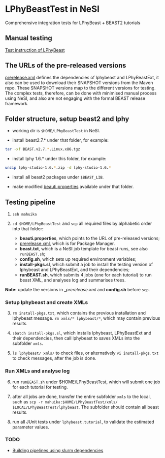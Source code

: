 # LPhyBeastTest in NeSI

Comprehensive integration tests for LPhyBeast + BEAST2 tutorials

## Manual testing 

[Test instruction of LPhyBeast](https://github.com/LinguaPhylo/LPhyBeast/blob/master/TestInstruction.md)

## The URLs of the pre-released versions

[prerelease.xml](beast2/prerelease.xml) defines the dependencies of lphybeast and LPhyBeastExt,
it also can be used to download their SNAPSHOT versions from the Maven repo.
These SNAPSHOT versions map to the different versions for testing.
The complex tests, therefore, can be done with minimised manual process using NeSI, 
and also are not engaging with the formal BEAST release framework.  


## Folder structure, setup beast2 and lphy

- working dir is `$HOME/LPhyBeastTest` in NeSI.

- install beast2.7.* under that folder, for example:

```bash
tar -xf BEAST.v2.7.*.Linux.x86.tgz
```

- install lphy 1.6.* under this folder, for example:

```bash
unzip lphy-studio-1.6.*.zip -d lphy-studio-1.6.*
```

- install all beast2 packages under `$BEAST_LIB`.

- make modified [beauti.properties](beast2/beauti.properties) available under that folder.


## Testing pipeline

1. `ssh mahuika`

2. `cd $HOME/LPhyBeastTest` and `scp` all required files by alphabetic order into that folder:

   - __beauti.properties__, which points to the URL of pre-released versions;
   - [prerelease.xml](beast2%2Fprerelease.xml), which is for Package Manager.
   - __beast.txt__, which is a NeSI job template for beast runs, see also `runBEAST.sh`;
   - __config.sh__, which sets up required environment variables; 
   - __install-pkgs.sl__, which submit a job to install the testing version of lphybeast and LPhyBeastExt, and their dependencies; 
   - __runBEAST.sh__, which submits 4 jobs (one for each tutorial) to run beast XML, and analyses log and summarises trees.

**Note:** update the versions in __prerelease.xml_ and __config.sh__ before `scp`. 

### Setup lphybeast and create XMLs

3. `rm install-pkgs.txt`, which contains the previous installation and lphybeast message. 
`rm xmls/* lphybeast/*`, which may contain previous results.

4. `sbatch install-pkgs.sl`, which installs lphybeast, LPhyBeastExt and their dependencies, then call lphybeast to saves XMLs into the subfolder `xmls`.

5. `ls lphybeast/ xmls/` to check files, or alternatively `vi install-pkgs.txt` to check messages, after the job is done.

### Run XMLs and analyse log

6. run `runBEAST.sh` under $HOME/LPhyBeastTest, which will submit one job for each tutorial for testing.

7. after all jobs are done, transfer the entire subfolder `xmls` to the local, such as `scp -r mahuika:$HOME/LPhyBeastTest/xmls/ $LOCAL/LPhyBeastTest/lphybeast`. The subfolder should contain all beast results. 

8. run all JUnit tests under `lphybeast.tutorial`, to validate the estimated parameter values.

### TODO

- [Building pipelines using slurm dependencies](https://hpc.nih.gov/docs/job_dependencies.html)

